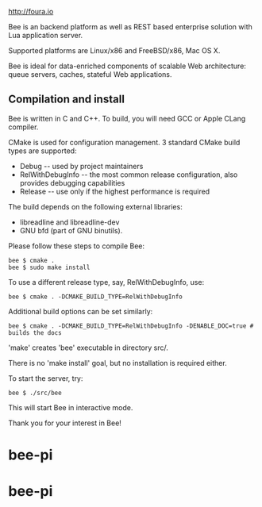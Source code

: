 
http://foura.io

Bee is an backend platform as well as REST based enterprise solution with Lua application server.



Supported platforms are Linux/x86 and FreeBSD/x86, Mac OS X.

Bee is ideal for data-enriched components of
scalable Web architecture: queue servers, caches,
stateful Web applications.

## Compilation and install

Bee is written in C and C++.
To build, you will need GCC or Apple CLang compiler.

CMake is used for configuration management.
3 standard CMake build types are supported:
 * Debug -- used by project maintainers
 * RelWithDebugInfo -- the most common release configuration,
 also provides debugging capabilities
 * Release -- use only if the highest performance is required

The build depends on the following external libraries:

- libreadline and libreadline-dev
- GNU bfd (part of GNU binutils).

Please follow these steps to compile Bee:


    bee $ cmake .
    bee $ sudo make install

To use a different release type, say, RelWithDebugInfo, use:

    bee $ cmake . -DCMAKE_BUILD_TYPE=RelWithDebugInfo

Additional build options can be set similarly:

    bee $ cmake . -DCMAKE_BUILD_TYPE=RelWithDebugInfo -DENABLE_DOC=true # builds the docs

'make' creates 'bee' executable in directory src/.

There is no 'make install' goal, but no installation
is required either.

To start the server, try:

    bee $ ./src/bee

This will start Bee in interactive mode.



Thank you for your interest in Bee!
# bee-pi
# bee-pi
